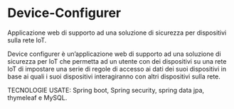# Device-Configurer
Applicazione web di supporto ad una soluzione di sicurezza per dispositivi sulla rete IoT.

Device configurer è un’applicazione web di supporto ad una soluzione di sicurezza per IoT che permetta ad un utente con dei dispositivi su una rete IoT di impostare una serie di regole di accesso ai dati dei suoi dispositivi in base ai quali i suoi dispositivi interagiranno
con altri dispositivi sulla rete.   

TECNOLOGIE USATE: Spring boot, Spring security, spring data jpa, thymeleaf e MySQL.                         

